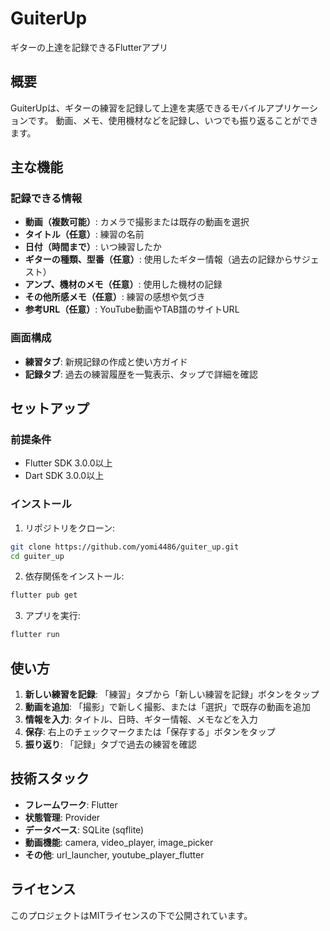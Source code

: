 # GuiterUp

ギターの上達を記録できるFlutterアプリ

## 概要

GuiterUpは、ギターの練習を記録して上達を実感できるモバイルアプリケーションです。
動画、メモ、使用機材などを記録し、いつでも振り返ることができます。

## 主な機能

### 記録できる情報
- **動画（複数可能）**: カメラで撮影または既存の動画を選択
- **タイトル（任意）**: 練習の名前
- **日付（時間まで）**: いつ練習したか
- **ギターの種類、型番（任意）**: 使用したギター情報（過去の記録からサジェスト）
- **アンプ、機材のメモ（任意）**: 使用した機材の記録
- **その他所感メモ（任意）**: 練習の感想や気づき
- **参考URL（任意）**: YouTube動画やTAB譜のサイトURL

### 画面構成
- **練習タブ**: 新規記録の作成と使い方ガイド
- **記録タブ**: 過去の練習履歴を一覧表示、タップで詳細を確認

## セットアップ

### 前提条件
- Flutter SDK 3.0.0以上
- Dart SDK 3.0.0以上

### インストール

1. リポジトリをクローン:
```bash
git clone https://github.com/yomi4486/guiter_up.git
cd guiter_up
```

2. 依存関係をインストール:
```bash
flutter pub get
```

3. アプリを実行:
```bash
flutter run
```

## 使い方

1. **新しい練習を記録**: 「練習」タブから「新しい練習を記録」ボタンをタップ
2. **動画を追加**: 「撮影」で新しく撮影、または「選択」で既存の動画を追加
3. **情報を入力**: タイトル、日時、ギター情報、メモなどを入力
4. **保存**: 右上のチェックマークまたは「保存する」ボタンをタップ
5. **振り返り**: 「記録」タブで過去の練習を確認

## 技術スタック

- **フレームワーク**: Flutter
- **状態管理**: Provider
- **データベース**: SQLite (sqflite)
- **動画機能**: camera, video_player, image_picker
- **その他**: url_launcher, youtube_player_flutter

## ライセンス

このプロジェクトはMITライセンスの下で公開されています。

